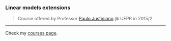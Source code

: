 ### Linear models extensions

> Course offered by Professor [Paulo Justiniano](https://bit.ly/3hurNG3)
> @ UFPR in 2015/2

***

Check my [courses page](\https://henriquelaureano.github.io/courses/).
